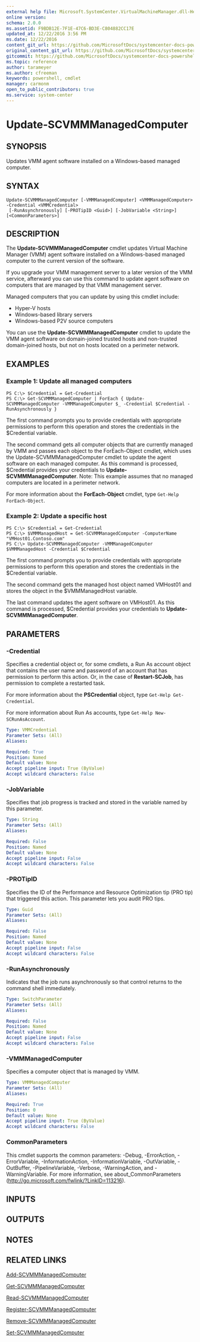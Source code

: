 ```yaml
---
external help file: Microsoft.SystemCenter.VirtualMachineManager.dll-Help.xml
online version: 
schema: 2.0.0
ms.assetid: F9BDB12E-7F1E-47C6-BD3E-C804882CC17E
updated_at: 12/22/2016 3:56 PM
ms.date: 12/22/2016
content_git_url: https://github.com/MicrosoftDocs/systemcenter-docs-powershell/blob/live/systemcenter-cmdlets/SystemCenter2016/VirtualMachineManager/vlatest/Update-SCVMMManagedComputer.md
original_content_git_url: https://github.com/MicrosoftDocs/systemcenter-docs-powershell/blob/live/systemcenter-cmdlets/SystemCenter2016/VirtualMachineManager/vlatest/Update-SCVMMManagedComputer.md
gitcommit: https://github.com/MicrosoftDocs/systemcenter-docs-powershell/blob/96e5647587661652225fbdd2c797cd4d59d542bc/systemcenter-cmdlets/SystemCenter2016/VirtualMachineManager/vlatest/Update-SCVMMManagedComputer.md
ms.topic: reference
author: tarameyer
ms.author: cfreeman
keywords: powershell, cmdlet
manager: carmonm
open_to_public_contributors: true
ms.service: system-center
---
```


# Update-SCVMMManagedComputer

## SYNOPSIS
Updates VMM agent software installed on a Windows-based managed computer.

## SYNTAX

```
Update-SCVMMManagedComputer [-VMMManagedComputer] <VMMManagedComputer> -Credential <VMMCredential>
 [-RunAsynchronously] [-PROTipID <Guid>] [-JobVariable <String>] [<CommonParameters>]
```

## DESCRIPTION
The **Update-SCVMMManagedComputer** cmdlet updates Virtual Machine Manager (VMM) agent software installed on a Windows-based managed computer to the current version of the software.

If you upgrade your VMM management server to a later version of the VMM service, afterward you can use this command to update agent software on computers that are managed by that VMM management server.

Managed computers that you can update by using this cmdlet include: 


- Hyper-V hosts
- Windows-based library servers
- Windows-based P2V source computers

You can use the **Update-SCVMMManagedComputer** cmdlet to update the VMM agent software on domain-joined trusted hosts and non-trusted domain-joined hosts, but not on hosts located on a perimeter network.

## EXAMPLES

### Example 1: Update all managed computers
```
PS C:\> $Credential = Get-Credential
PS C:\> Get-SCVMMManagedComputer | ForEach { Update-SCVMMManagedComputer -VMMManagedComputer $_ -Credential $Credential -RunAsynchronously }
```

The first command prompts you to provide credentials with appropriate permissions to perform this operation and stores the credentials in the $Credential variable.

The second command gets all computer objects that are currently managed by VMM and passes each object to the ForEach-Object cmdlet, which uses the Update-SCVMMManagedComputer cmdlet to update the agent software on each managed computer.
As this command is processed, $Credential provides your credentials to **Update-SCVMMManagedComputer**.
Note: This example assumes that no managed computers are located in a perimeter network.

For more information about the **ForEach-Object** cmdlet, type `Get-Help ForEach-Object`.

### Example 2: Update a specific host
```
PS C:\> $Credential = Get-Credential
PS C:\> $VMMManagedHost = Get-SCVMMManagedComputer -ComputerName "VMHost01.Contoso.com"
PS C:\> Update-SCVMMManagedComputer -VMMManagedComputer $VMMManagedHost -Credential $Credential
```

The first command prompts you to provide credentials with appropriate permissions to perform this operation and stores the credentials in the $Credential variable.

The second command gets the managed host object named VMHost01 and stores the object in the $VMMManagedHost variable.

The last command updates the agent software on VMHost01.
As this command is processed, $Credential provides your credentials to **Update-SCVMMManagedComputer**.

## PARAMETERS

### -Credential
Specifies a credential object or, for some cmdlets, a Run As account object that contains the user name and password of an account that has permission to perform this action.
Or, in the case of **Restart-SCJob**, has permission to complete a restarted task.

For more information about the **PSCredential** object, type `Get-Help Get-Credential`.

For more information about Run As accounts, type `Get-Help New-SCRunAsAccount`.

```yaml
Type: VMMCredential
Parameter Sets: (All)
Aliases: 

Required: True
Position: Named
Default value: None
Accept pipeline input: True (ByValue)
Accept wildcard characters: False
```

### -JobVariable
Specifies that job progress is tracked and stored in the variable named by this parameter.

```yaml
Type: String
Parameter Sets: (All)
Aliases: 

Required: False
Position: Named
Default value: None
Accept pipeline input: False
Accept wildcard characters: False
```

### -PROTipID
Specifies the ID of the Performance and Resource Optimization tip (PRO tip) that triggered this action.
This parameter lets you audit PRO tips.

```yaml
Type: Guid
Parameter Sets: (All)
Aliases: 

Required: False
Position: Named
Default value: None
Accept pipeline input: False
Accept wildcard characters: False
```

### -RunAsynchronously
Indicates that the job runs asynchronously so that control returns to the command shell immediately.

```yaml
Type: SwitchParameter
Parameter Sets: (All)
Aliases: 

Required: False
Position: Named
Default value: None
Accept pipeline input: False
Accept wildcard characters: False
```

### -VMMManagedComputer
Specifies a computer object that is managed by VMM.

```yaml
Type: VMMManagedComputer
Parameter Sets: (All)
Aliases: 

Required: True
Position: 0
Default value: None
Accept pipeline input: True (ByValue)
Accept wildcard characters: False
```

### CommonParameters
This cmdlet supports the common parameters: -Debug, -ErrorAction, -ErrorVariable, -InformationAction, -InformationVariable, -OutVariable, -OutBuffer, -PipelineVariable, -Verbose, -WarningAction, and -WarningVariable. For more information, see about_CommonParameters (http://go.microsoft.com/fwlink/?LinkID=113216).

## INPUTS

## OUTPUTS

## NOTES

## RELATED LINKS

[Add-SCVMMManagedComputer](xref:SystemCenter2016/VirtualMachineManager/vlatest/Add-SCVMMManagedComputer.md)

[Get-SCVMMManagedComputer](xref:SystemCenter2016/VirtualMachineManager/vlatest/Get-SCVMMManagedComputer.md)

[Read-SCVMMManagedComputer](xref:SystemCenter2016/VirtualMachineManager/vlatest/Read-SCVMMManagedComputer.md)

[Register-SCVMMManagedComputer](xref:SystemCenter2016/VirtualMachineManager/vlatest/Register-SCVMMManagedComputer.md)

[Remove-SCVMMManagedComputer](xref:SystemCenter2016/VirtualMachineManager/vlatest/Remove-SCVMMManagedComputer.md)

[Set-SCVMMManagedComputer](xref:SystemCenter2016/VirtualMachineManager/vlatest/Set-SCVMMManagedComputer.md)


